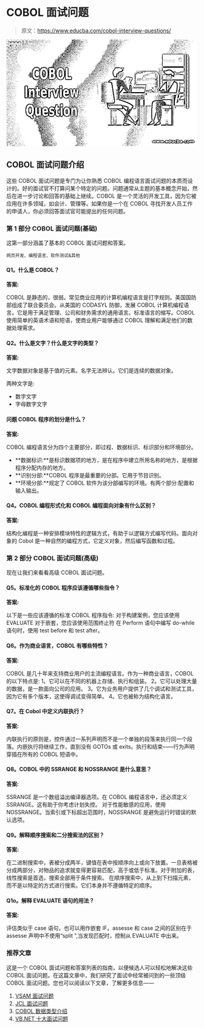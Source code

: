# COBOL 面试问题

> 原文：<https://www.educba.com/cobol-interview-questions/>

![COBOL Interview Questions](img/5aa39f3aac46103459faafa1e2615b4b.png "COBOL Interview Questions")



## COBOL 面试问题介绍

这些 COBOL 面试问题是专门为让你熟悉 COBOL 编程语言面试问题的本质而设计的。好的面试官不打算问某个特定的问题。问题通常从主题的基本概念开始，然后在进一步讨论和回答的基础上继续。COBOL 是一个灵活的开发工具，因为它被应用在许多领域，如会计、管理等。如果你是一个在 COBOL 寻找开发人员工作的申请人，你必须回答面试官可能提出的任何问题。

### 第 1 部分 COBOL 面试问题(基础)

这第一部分涵盖了基本的 COBOL 面试问题和答案。

<small>网页开发、编程语言、软件测试&其他</small>

#### Q1。什么是 COBOL？

**答案:**

COBOL 是静态的，很弱。常见商业应用的计算机编程语言是打字规则。美国国防部组成了联合委员会。从美国的 CODASYL 防御，发展 COBOL 计算机编程语言。它是用于满足管理、公司和财务需求的通用语言。标准语言的缩写。COBOL 使用简单的英语术语和短语，使商业用户能够通过 COBOL 理解和满足他们的数据处理需求。

#### Q2。什么是文字？什么是文字的类型？

**答案:**

文字数据对象是基于值的元素。名字无法辨认。它们是连续的数据对象。

两种文字是:

*   数字文字
*   字母数字文字

#### 问题 COBOL 程序的划分是什么？

**答案:**

COBOL 编程语言分为四个主要部分，即过程、数据标识、标识部分和环境部分。

*   **数据标识:**是标识数据项的地方，是在程序中建立所用名称的地方，是根据程序分配内存的地方。
*   **识别分部:**COBOL 程序是最重要的分部。它用于节目识别。
*   **环境分部:**规定了 COBOL 软件为该分部编写的环境。有两个部分:配置和输入输出。

#### Q4。COBOL 编程形式化和 COBOL 编程面向对象有什么区别？

**答案:**

结构化编程是一种安排模块特性的逻辑方式，有助于以逻辑方式编写代码。面向对象的 Cobol 是一种自然的编程方式，它定义对象，然后编写函数和过程。

### 第 2 部分 COBOL 面试问题(高级)

现在让我们来看看高级 COBOL 面试问题。

#### Q5。标准化的 COBOL 程序应该遵循哪些指令？

**答案:**

以下是一些应该遵循的标准 COBOL 程序指令:
对于构建案例，您应该使用 EVALUATE
对于嵌套，您应该使用范围终止符
在 Perform 语句中编写 do-while 语句时，使用 test before 和 test after。

#### Q6。作为商业语言，COBOL 有哪些特性？

**答案:**

COBOL 是几十年来支持商业用户的主流编程语言。作为一种商业语言，COBOL 的以下特点是:
1。它可以在不同的机器上存储、执行和组装。
2。它可以处理大量的数据，是一款面向公司的应用。
3。它为业务用户提供了几个调试和测试工具，因为它有多个版本，这使得调试变得简单。
4。它也被称为结构化语言。

#### Q7。在 Cobol 中定义内联执行？

**答案:**

内联执行的原则是，控件通过一系列声明而不是一个单独的段落来执行同一个段落。内嵌执行将继续工作，直到没有 GOTOs 或 exits。执行和结束——行为声明穿插在所有的 COBOL 短语中。

#### Q8。COBOL 中的 SSRANGE 和 NOSSRANGE 是什么意思？

**答案:**

SSRANGE 是一个数组溢出编译器选项。在 COBOL 编程语言中，还必须定义 SSRANGE。这有助于你考虑计划失控。
对于性能敏感的应用，使用 NOSSRANGE。当索引或下标超出范围时，NOSSRANGE 是避免运行时错误的默认选项。

#### Q9。解释顺序搜索和二分搜索法的区别？

**答案:**

在二进制搜索中，表被分成两半，键值在表中按顺序向上或向下放置。一旦表格被分成两部分，对物品的追求就变得更容易匹配，高于或低于标准。对于附加的表，线性搜索是首选，搜索全部用于条件搜索。
在顺序搜索中，从上到下扫描元素，而不是以特定的方式进行搜索。它们本身并不遵循特定的顺序。

#### Q1o。解释 EVALUATE 语句的用法？

**答案:**

评估类似于 case 语句，也可以用作嵌套 IF。assesse 和 case 之间的区别在于 assesse 声明中不使用“split ”,当发现匹配时，控制从 EVALUATE 中出来。

### 推荐文章

这是一个 COBOL 面试问题和答案列表的指南，以便候选人可以轻松地解决这些 COBOL 面试问题。在这篇文章中，我们研究了面试中经常被问到的一些顶级 COBOL 面试问题。您也可以阅读以下文章，了解更多信息——

1.  [VSAM 面试问题](https://www.educba.com/vsam-interview-question/)
2.  [JCL 面试问题](https://www.educba.com/jcl-interview-questions/)
3.  [COBOL 数据类型介绍](https://www.educba.com/cobol-data-types/)
4.  [VB.NET 十大面试问题](https://www.educba.com/vb-net-interview-questions/)





